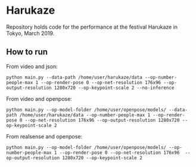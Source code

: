 # Harukaze

Repository holds code for the performance at the festival Harukaze in Tokyo, March 2019.

## How to run

From video and json:
```
python main.py --data-path /home/user/harukaze/data --op-number-people-max 1 --op-render-pose 0 --op-net-resolution 176x96 --op-output-resolution 1280x720 --op-keypoint-scale 2 --no-inference
```

From video and openpose:
```
python main.py --op-model-folder /home/user/openpose/models/ --data-path /home/user/harukaze/data --op-number-people-max 1 --op-render-pose 0 --op-net-resolution 176x96 --op-output-resolution 1280x720 --op-keypoint-scale 2
```

From realsense and openpose:
```
python main.py --op-model-folder /home/user/openpose/models/ --op-number-people-max 1 --op-render-pose 0 --op-net-resolution 176x96  --op-output-resolution 1280x720 --op-keypoint-scale 2
```
